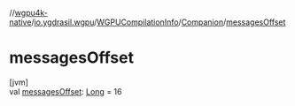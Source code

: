 //[wgpu4k-native](../../../../index.md)/[io.ygdrasil.wgpu](../../index.md)/[WGPUCompilationInfo](../index.md)/[Companion](index.md)/[messagesOffset](messages-offset.md)

# messagesOffset

[jvm]\
val [messagesOffset](messages-offset.md): [Long](https://kotlinlang.org/api/core/kotlin-stdlib/kotlin/-long/index.html) = 16